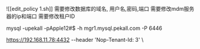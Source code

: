 ![[edit_policy 1.sh]]
需要修改数据库的域名, 用户名,密码,端口
需要修改mdm服务器的ip和端口
需要修改租户ID

mysql -upekall -pApple12#$ -h mgr1.mysql.pekall.com -P 6446

https://192.168.11.78:4432
--header 'Nop-Tenant-Id: 3' \